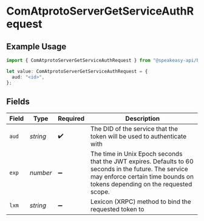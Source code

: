 # ComAtprotoServerGetServiceAuthRequest

## Example Usage

```typescript
import { ComAtprotoServerGetServiceAuthRequest } from "@speakeasy-api/bluesky/models/operations";

let value: ComAtprotoServerGetServiceAuthRequest = {
  aud: "<id>",
};
```

## Fields

| Field                                                                                                                                                                              | Type                                                                                                                                                                               | Required                                                                                                                                                                           | Description                                                                                                                                                                        |
| ---------------------------------------------------------------------------------------------------------------------------------------------------------------------------------- | ---------------------------------------------------------------------------------------------------------------------------------------------------------------------------------- | ---------------------------------------------------------------------------------------------------------------------------------------------------------------------------------- | ---------------------------------------------------------------------------------------------------------------------------------------------------------------------------------- |
| `aud`                                                                                                                                                                              | *string*                                                                                                                                                                           | :heavy_check_mark:                                                                                                                                                                 | The DID of the service that the token will be used to authenticate with                                                                                                            |
| `exp`                                                                                                                                                                              | *number*                                                                                                                                                                           | :heavy_minus_sign:                                                                                                                                                                 | The time in Unix Epoch seconds that the JWT expires. Defaults to 60 seconds in the future. The service may enforce certain time bounds on tokens depending on the requested scope. |
| `lxm`                                                                                                                                                                              | *string*                                                                                                                                                                           | :heavy_minus_sign:                                                                                                                                                                 | Lexicon (XRPC) method to bind the requested token to                                                                                                                               |
